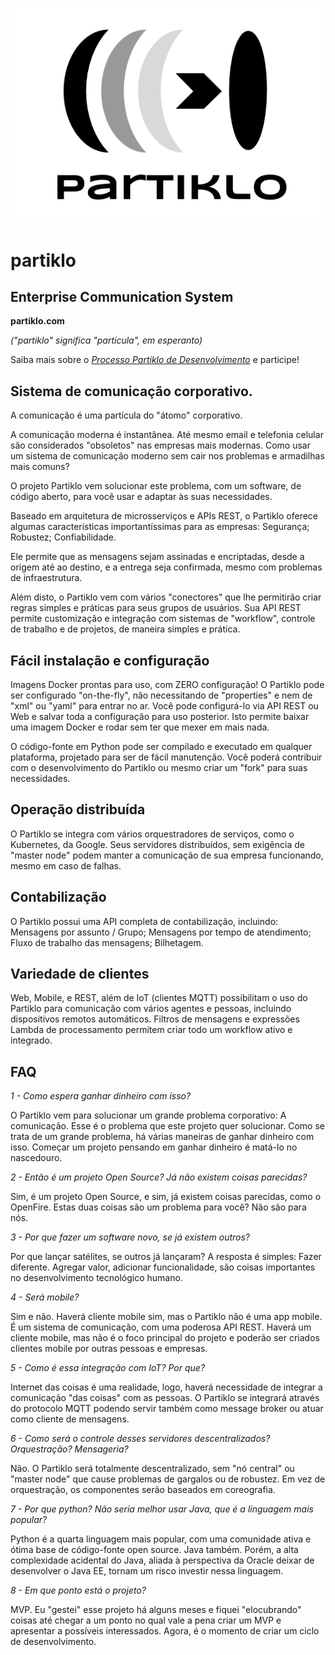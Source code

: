 !["logo"](/logo_Partiklo_fundo_branco.png)
# partiklo
## Enterprise Communication System

**partiklo.com**

*("partiklo" significa "partícula", em esperanto)*


Saiba mais sobre o [*Processo Partiklo de Desenvolvimento*](partiklo_process.md) e participe!

## Sistema de comunicação corporativo.

A comunicação é uma partícula do "átomo" corporativo.

A comunicação moderna é instantânea. Até mesmo email e telefonia celular são considerados "obsoletos" nas empresas mais modernas. Como usar um sistema de comunicação moderno sem cair nos problemas e armadilhas mais comuns? 

O projeto Partiklo vem solucionar este problema, com um software, de código aberto, para você usar e adaptar às suas necessidades. 

Baseado em arquitetura de microsserviços e APIs REST, o Partiklo oferece algumas características importantíssimas para as empresas: 
Segurança;
Robustez;
Confiabilidade.

Ele permite que as mensagens sejam assinadas e encriptadas, desde a origem até ao destino, e a entrega seja confirmada, mesmo com problemas de infraestrutura.

Além disto, o Partiklo vem com vários "conectores" que lhe permitirão criar regras simples e práticas para seus grupos de usuários. Sua API REST permite customização e integração com sistemas de "workflow", controle de trabalho e de projetos, de maneira simples e prática. 

## Fácil instalação e configuração

Imagens Docker prontas para uso, com ZERO configuração! O Partiklo pode ser configurado "on-the-fly", não necessitando de "properties" e nem de "xml" ou "yaml" para entrar no ar. Você pode configurá-lo via API REST ou Web e salvar toda a configuração para uso posterior. Isto permite baixar uma imagem Docker e rodar sem ter que mexer em mais nada.

O código-fonte em Python pode ser compilado e executado em qualquer plataforma, projetado para ser de fácil manutenção. Você poderá contribuir com o desenvolvimento do Partiklo ou mesmo criar um "fork" para suas necessidades.

## Operação distribuída

O Partiklo se integra com vários orquestradores de serviços, como o Kubernetes, da Google. Seus servidores distribuídos, sem exigência de "master node" podem manter a comunicação de sua empresa funcionando, mesmo em caso de falhas. 

## Contabilização

O Partiklo possui uma API completa de contabilização, incluindo: 
Mensagens por assunto / Grupo;
Mensagens por tempo de atendimento;
Fluxo de trabalho das mensagens;
Bilhetagem.


## Variedade de clientes

Web, Mobile, e REST, além de IoT (clientes MQTT) possibilitam o uso do Partiklo para comunicação com vários agentes e pessoas, incluindo dispositivos remotos automáticos. Filtros de mensagens e expressões Lambda de processamento permitem criar todo um workflow ativo e integrado.


## FAQ

*1 - Como espera ganhar dinheiro com isso?*

O Partiklo vem para solucionar um grande problema corporativo: A comunicação. Esse é o problema que este projeto quer solucionar. Como se trata de um grande problema, há várias maneiras de ganhar dinheiro com isso.
Começar um projeto pensando em ganhar dinheiro é matá-lo no nascedouro.

*2 - Então é um projeto Open Source? Já não existem coisas parecidas?*

Sim, é um projeto Open Source, e sim, já existem coisas parecidas, como o OpenFire. Estas duas coisas são um problema para você? Não são para nós.

*3 - Por que fazer um software novo, se já existem outros?*

Por que lançar satélites, se outros já lançaram? A resposta é simples: Fazer diferente. Agregar valor, adicionar funcionalidade, são coisas importantes no desenvolvimento tecnológico humano.

*4 - Será mobile?*

Sim e não. Haverá cliente mobile sim, mas o Partiklo não é uma app mobile. É um sistema de comunicação, com uma poderosa API REST. Haverá um cliente mobile, mas não é o foco principal do projeto e poderão ser criados clientes mobile por outras pessoas e empresas.

*5 - Como é essa integração com IoT? Por que?*

Internet das coisas é uma realidade, logo, haverá necessidade de integrar a comunicação "das coisas" com as pessoas. O Partiklo se integrará através do protocolo MQTT podendo servir também como message broker ou atuar como cliente de mensagens.

*6 - Como será o controle desses servidores descentralizados? Orquestração? Mensageria?*

Não. O Partiklo será totalmente descentralizado, sem "nó central" ou "master node" que cause problemas de gargalos ou de robustez. Em vez de orquestração, os componentes serão baseados em coreografia. 

*7 - Por que python? Não seria melhor usar Java, que é a linguagem mais popular?*

Python é a quarta linguagem mais popular, com uma comunidade ativa e ótima base de código-fonte open source. Java também. Porém, a alta complexidade acidental do Java, aliada à perspectiva da Oracle deixar de desenvolver o Java EE, tornam um risco investir nessa linguagem.

*8 - Em que ponto está o projeto?*

MVP. Eu "gestei" esse projeto há alguns meses e fiquei "elocubrando" coisas até chegar a um ponto no qual vale a pena criar um MVP e apresentar a possíveis interessados. Agora, é o momento de criar um ciclo de desenvolvimento. 





